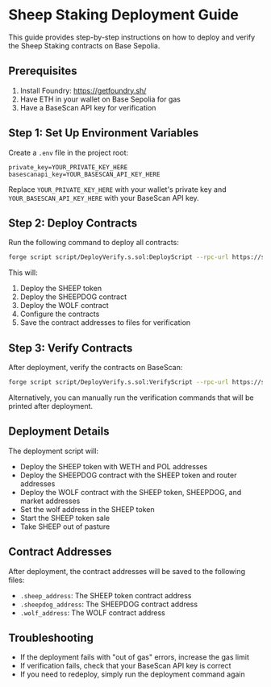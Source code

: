 # Sheep Staking Deployment Guide

This guide provides step-by-step instructions on how to deploy and verify the Sheep Staking contracts on Base Sepolia.

## Prerequisites

1. Install Foundry: https://getfoundry.sh/
2. Have ETH in your wallet on Base Sepolia for gas
3. Have a BaseScan API key for verification

## Step 1: Set Up Environment Variables

Create a `.env` file in the project root:

```
private_key=YOUR_PRIVATE_KEY_HERE
basescanapi_key=YOUR_BASESCAN_API_KEY_HERE
```

Replace `YOUR_PRIVATE_KEY_HERE` with your wallet's private key and `YOUR_BASESCAN_API_KEY_HERE` with your BaseScan API key.

## Step 2: Deploy Contracts

Run the following command to deploy all contracts:

```bash
forge script script/DeployVerify.s.sol:DeployScript --rpc-url https://sepolia.base.org --broadcast --verify
```

This will:
1. Deploy the SHEEP token
2. Deploy the SHEEPDOG contract
3. Deploy the WOLF contract
4. Configure the contracts
5. Save the contract addresses to files for verification

## Step 3: Verify Contracts

After deployment, verify the contracts on BaseScan:

```bash
forge script script/DeployVerify.s.sol:VerifyScript --rpc-url https://sepolia.base.org
```

Alternatively, you can manually run the verification commands that will be printed after deployment.

## Deployment Details

The deployment script will:

- Deploy the SHEEP token with WETH and POL addresses
- Deploy the SHEEPDOG contract with the SHEEP token and router addresses
- Deploy the WOLF contract with the SHEEP token, SHEEPDOG, and market addresses
- Set the wolf address in the SHEEP token
- Start the SHEEP token sale
- Take SHEEP out of pasture

## Contract Addresses

After deployment, the contract addresses will be saved to the following files:
- `.sheep_address`: The SHEEP token contract address
- `.sheepdog_address`: The SHEEPDOG contract address
- `.wolf_address`: The WOLF contract address

## Troubleshooting

- If the deployment fails with "out of gas" errors, increase the gas limit
- If verification fails, check that your BaseScan API key is correct
- If you need to redeploy, simply run the deployment command again 